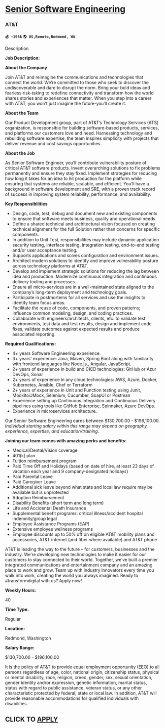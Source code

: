 # [Senior Software Engineering](https://www.remotewlb.com/apply/senior-software-engineering-71233)  
### AT&T  
#### `💰 ~196k` `🌎 US,Remote,Redmond, WA`  

Description

**Job Description:**

 **About the Company**

Join AT&T and reimagine the communications and technologies that connect the world. We’re committed to those who seek to discover the undiscoverable and dare to disrupt the norm. Bring your bold ideas and fearless risk-taking to redefine connectivity and transform how the world shares stories and experiences that matter. When you step into a career with AT&T, you won’t just imagine the future-you’ll create it.

 **About the Team**

Our Product Development group, part of AT&T’s Technology Services (ATS) organization, is responsible for building software-based products, services, and platforms our customers love and need. Harnessing technology and rebuilding software expertise, the team inspires simplicity with projects that deliver revenue and cost savings opportunities.

 **About the Job**

As Senior Software Engineer, you’ll contribute vulnerability posture of critical AT&T software products. Invent overarching solutions to fix problems permanently and ensure they stay fixed. Implement strategies for reducing how long it takes for an idea to hit production for the platform while ensuring that systems are reliable, scalable, and efficient. You’ll have a background in software development and SRE, with a proven track record of success in improving system reliability, performance, and availability.

 **Key Responsibilities**

  * Design, code, test, debug and document new and existing components to ensure that software meets business, quality and operational needs.
  * Define a shared technical and architectural vision focused on creating technical alignment for the full Solution rather than concerns for specific components.
  * In addition to Unit Test, responsibilities may include dynamic application security testing, interface testing, integration testing, end-to-end testing and/or user acceptance testing.
  * Supports applications and solves configuration and environment issues.
  * Architect modern solutions to identify and improve vulnerability posture across technology platforms at AT&T.
  * Develop and implement strategic solutions for reducing the lag between idea and production. Modernize continuous integration and continuous delivery tooling and processes.
  * Ensure all micro-services are in a well-maintained state aligned to the company’s long-term deployment and technology goals.
  * Participate in postmortems for all services and use the insights to identify team focus areas.
  * Facilitate the reuse of code, components, and proven patterns; Influence common modeling, design, and coding practices.
  * Collaborate with engineers/architects, clients, etc. to validate test environments, test data and test results, design and implement code fixes, validate outcomes against expected results and produce associated reporting.

 **Required Qualifications:**

  * 4+ years Software Engineering experience.
  * 3+ years' experience: Java, Maven, Spring Boot along with familiarity with frontend languages like Node.js., Angular, JavaScript.
  * 2+ years of experience in build and CICD technologies: GitHub or Azur DevOps, Sonar
  * 2+ years of experience in any cloud technologies: AWS, Azure, Docker, Kubernetes, Ansible, Chef or Terraform
  * 2+ years of experience in Unit and Function testing using Junit, Mockito/JMock, Selenium, Cucumber, SoapUI or Postman
  * Experience setting up Continuous Integration and Continuous Delivery pipelines using tools like GitHub Enterprise, Spinnaker, Azure DevOps.
  * Experience in microservices architecture.

Our Senior Software Engineering earns between $130,700.00 - $196,100.00. _Individual starting salary within this range may depend on geography, experience, expertise, and education/training._

 **Joining our team comes with amazing perks and benefits:**

  * Medical/Dental/Vision coverage
  * 401(k) plan
  * Tuition reimbursement program
  * Paid Time Off and Holidays (based on date of hire, at least 23 days of vacation each year and 9 company-designated holidays)
  * Paid Parental Leave
  * Paid Caregiver Leave
  * Additional sick leave beyond what state and local law require may be available but is unprotected
  * Adoption Reimbursement
  * Disability Benefits (short term and long term)
  * Life and Accidental Death Insurance
  * Supplemental benefit programs: critical illness/accident hospital indemnity/group legal
  * Employee Assistance Programs (EAP)
  * Extensive employee wellness programs
  * Employee discounts up to 50% off on eligible AT&T mobility plans and accessories, AT&T internet (and fiber where available) and AT&T phone

AT&T is leading the way to the future – for customers, businesses and the industry. We're developing new technologies to make it easier for our customers to stay connected to their world. Together, we’ve built a premier integrated communications and entertainment company and an amazing place to work and grow. Team up with industry innovators every time you walk into work, creating the world you always imagined. Ready to #transformdigital with us? Apply now!

 **Weekly Hours:**

40

 **Time Type:**

Regular

 **Location:**

Redmond, Washington

 **Salary Range:**

$130,700.00 - $196,100.00

It is the policy of AT&T to provide equal employment opportunity (EEO) to all persons regardless of age, color, national origin, citizenship status, physical or mental disability, race, religion, creed, gender, sex, sexual orientation, gender identity and/or expression, genetic information, marital status, status with regard to public assistance, veteran status, or any other characteristic protected by federal, state or local law. In addition, AT&T will provide reasonable accommodations for qualified individuals with disabilities.

  
## CLICK TO [APPLY](https://www.remotewlb.com/apply/senior-software-engineering-71233)

